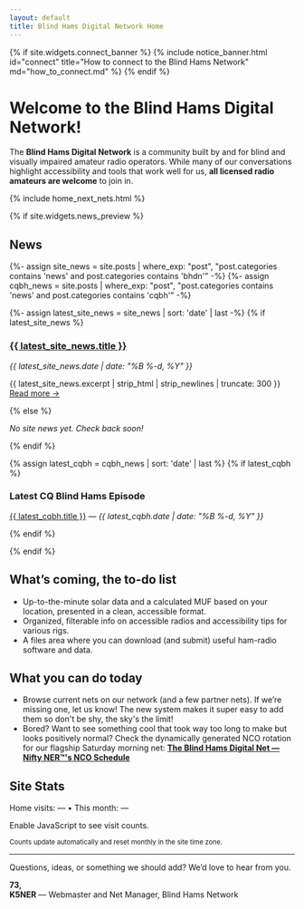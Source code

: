 ```yaml
---
layout: default
title: Blind Hams Digital Network Home
---
```


{% if site.widgets.connect_banner %}
{% include notice_banner.html id="connect" title="How to connect to the Blind Hams Network" md="how_to_connect.md" %}
{% endif %}

# Welcome to the Blind Hams Digital Network!

The **Blind Hams Digital Network** is a community built by and for blind and visually impaired amateur radio operators. While many of our conversations highlight accessibility and tools that work well for us, **all licensed radio amateurs are welcome** to join in.  

{% include home_next_nets.html %}

{% if site.widgets.news_preview %}
<section role="region" aria-labelledby="home-news">
  <h2 id="home-news">News</h2>

  {%- assign site_news = site.posts | where_exp: "post", "post.categories contains 'news' and post.categories contains 'bhdn'" -%}
  {%- assign cqbh_news = site.posts | where_exp: "post", "post.categories contains 'news' and post.categories contains 'cqbh'" -%}

  {%- assign latest_site_news = site_news | sort: 'date' | last -%}
  {% if latest_site_news %}
    <h3><a href="{{ latest_site_news.url | relative_url }}">{{ latest_site_news.title }}</a></h3>
    <p><em>{{ latest_site_news.date | date: "%B %-d, %Y" }}</em></p>
    <p>{{ latest_site_news.excerpt | strip_html | strip_newlines | truncate: 300 }}
    <a href="{{ latest_site_news.url | relative_url }}">Read more →</a></p>
  {% else %}
    <p><em>No site news yet. Check back soon!</em></p>
  {% endif %}

  {% assign latest_cqbh = cqbh_news | sort: 'date' | last %}
  {% if latest_cqbh %}
    <h3>Latest CQ Blind Hams Episode</h3>
    <p><a href="{{ latest_cqbh.url | relative_url }}">{{ latest_cqbh.title }}</a> — <em>{{ latest_cqbh.date | date: "%B %-d, %Y" }}</em></p>
  {% endif %}
</section>
{% endif %}


## What’s coming, the to-do list
- Up-to-the-minute solar data and a calculated MUF based on your location, presented in a clean, accessible format.
- Organized, filterable info on accessible radios and accessibility tips for various rigs.
- A files area where you can download (and submit) useful ham-radio software and data.

## What you can do today
- Browse current nets on our network (and a few partner nets). If we’re missing one, let us know! The new system makes it super easy to add them so don't be shy, the sky's the limit!
- Bored? Want to see something cool that took way too long to make but looks positively normal? Check the dynamically generated NCO rotation for our flagship Saturday morning net:
  **[The Blind Hams Digital Net — Nifty NER&trade;'s NCO Schedule](/nets/blind-hams/nco-schedule/)**

<section class="stats-section" role="region" aria-labelledby="site-stats-heading">
  <h2 id="site-stats-heading">Site Stats</h2>
  <p class="visit-counter">
    Home visits: <span id="home-visit-total">—</span>
    <span aria-hidden="true"> • </span>
    This month: <span id="home-visit-month">—</span>
  </p>
  <script defer src="{{ '/assets/js/visit-counter.js' | relative_url }}"></script>
  <noscript>Enable JavaScript to see visit counts.</noscript>
  <p><small>Counts update automatically and reset monthly in the site time zone.</small></p>
  
</section>

---

Questions, ideas, or something we should add? We’d love to hear from you.

**73,**  
**K5NER** — Webmaster and Net Manager, Blind Hams Network
